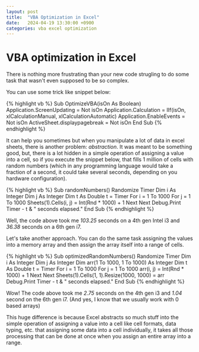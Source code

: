 ```yaml
---
layout: post
title:  "VBA Optimization in Excel"
date:   2024-04-19 13:30:00 +0900
categories: vba excel optimization
---
```



# VBA optimization in Excel

There is nothing more frustrating than your new code strugling to do some task that wasn't even supposed to be so complex.

You can use some trick like snippet below:

{% highlight vb %}
Sub OptimizeVBA(isOn As Boolean)
    Application.ScreenUpdating = Not isOn
    Application.Calculation = IIf(isOn, xlCalculationManual, xlCalculationAutomatic)
    Application.EnableEvents = Not isOn
    ActiveSheet.displaypagebreak = Not isOn
End Sub
{% endhighlight %}

It can help you sometimes but when you manipulate a lot of data in excel sheets, there is another problem: *abstraction*. It was meant to be something good, but, there is a lot hidden in a simple operation of assigning a value into a cell, so if you execute the snippet below, that fills 1 million of cells with random numbers (which in any programming language would take a fraction of a second, it could take several seconds, depending on you hardware configuration).

{% highlight vb %}
Sub randomNumbers()
    Randomize Timer
    Dim i As Integer
    Dim j As Integer
    Dim t As Double
    t = Timer
    For i = 1 To 1000
        For j = 1 To 1000
            Sheets(1).Cells(i, j) = Int(Rnd * 1000) + 1
        Next
    Next
    Debug.Print Timer - t & " seconds elapsed."
End Sub
{% endhighlight %}

Well, the code above took me *103.25* seconds on a 4th gen Intel i3 and *36.38* seconds on a 6th gen i7.

Let's take another approach. You can do the same task assigning the values into a memory array and then assign the array itself into a range of cells.

{% highlight vb %}
Sub optimizedRandomNumbers()
    Randomize Timer
    Dim i As Integer
    Dim j As Integer
    Dim arr(1 To 1000, 1 To 1000) As Integer
    Dim t As Double
    t = Timer
    For i = 1 To 1000
        For j = 1 To 1000
            arr(i, j) = Int(Rnd * 1000) + 1
        Next
    Next
    Sheets(1).Cells(1, 1).Resize(1000, 1000) = arr
    Debug.Print Timer - t & " seconds elapsed."
End Sub
{% endhighlight %}

Wow! The code above took me *2.75* seconds on the 4th gen i3 and *1.04* second on the 6th gen i7. (And yes, I know that we usually work with 0 based arrays)

This huge difference is because Excel abstracts so much stuff into the simple operation of assigning a value into a cell like cell formats, data typing, etc. that assigning some data into a cell individually, it takes all those processing that can be done at once when you assign an entire array into a range.